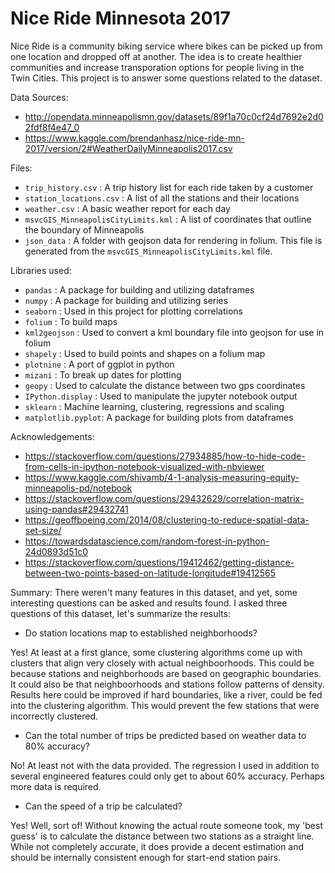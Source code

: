 # Nice Ride Minnesota 2017

Nice Ride is a community biking service where bikes can be picked up from one location and dropped off at another. The idea is to create healthier communities and increase transporation options for people living in the Twin Cities. This project is to answer some questions related to the dataset.

Data Sources:
* http://opendata.minneapolismn.gov/datasets/89f1a70c0cf24d7692e2d02fdf8f4e47_0
* https://www.kaggle.com/brendanhasz/nice-ride-mn-2017/version/2#WeatherDailyMinneapolis2017.csv

Files:
* `trip_history.csv` : A trip history list for each ride taken by a customer
* `station_locations.csv` : A list of all the stations and their locations
* `weather.csv` : A basic weather report for each day
* `msvcGIS_MinneapolisCityLimits.kml` : A list of coordinates that outline the boundary of Minneapolis
* `json_data` : A folder with geojson data for rendering in folium. This file is generated from the `msvcGIS_MinneapolisCityLimits.kml` file.

Libraries used:
* `pandas` : A package for building and utilizing dataframes
* `numpy` : A package for building and utilizing series
* `seaborn` : Used in this project for plotting correlations
* `folium` : To build maps
* `kml2geojson` : Used to convert a kml boundary file into geojson for use in folium
* `shapely` : Used to build points and shapes on a folium map
* `plotnine` : A port of ggplot in python
* `mizani` : To break up dates for plotting
* `geopy` : Used to calculate the distance between two gps coordinates
* `IPython.display` : Used to manipulate the jupyter notebook output
* `sklearn` : Machine learning, clustering, regressions and scaling
* `matplotlib.pyplot`: A package for building plots from dataframes

Acknowledgements:
* https://stackoverflow.com/questions/27934885/how-to-hide-code-from-cells-in-ipython-notebook-visualized-with-nbviewer
* https://www.kaggle.com/shivamb/4-1-analysis-measuring-equity-minneapolis-pd/notebook
* https://stackoverflow.com/questions/29432629/correlation-matrix-using-pandas#29432741
* https://geoffboeing.com/2014/08/clustering-to-reduce-spatial-data-set-size/
* https://towardsdatascience.com/random-forest-in-python-24d0893d51c0
* https://stackoverflow.com/questions/19412462/getting-distance-between-two-points-based-on-latitude-longitude#19412565

Summary:
There weren't many features in this dataset, and yet, some interesting questions can be asked and results found. I asked three questions of this dataset, let's summarize the results:

* Do station locations map to established neighborhoods?

Yes! At least at a first glance, some clustering algorithms come up with clusters that align very closely with actual neighboorhoods. This could be because stations and neighborhoods are based on geographic boundaries. It could also be that neighboorhoods and stations follow patterns of density. Results here could be improved if hard boundaries, like a river, could be fed into the clustering algorithm. This would prevent the few stations that were incorrectly clustered.

* Can the total number of trips be predicted based on weather data to 80% accuracy?

No! At least not with the data provided. The regression I used in addition to several engineered features could only get to about 60% accuracy. Perhaps more data is required.

* Can the speed of a trip be calculated?

Yes! Well, sort of! Without knowing the actual route someone took, my 'best guess' is to calculate the distance between two stations as a straight line. While not completely accurate, it does provide a decent estimation and should be internally consistent enough for start-end station pairs. 